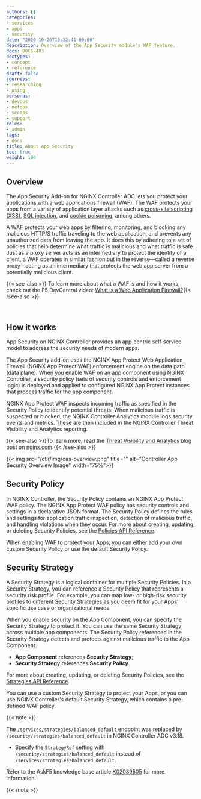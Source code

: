 ```yaml
---
authors: []
categories:
- services
- apps
- security
date: "2020-10-26T15:32:41-06:00"
description: Overview of the App Security module's WAF feature.
docs: DOCS-483
doctypes:
- concept
- reference
draft: false
journeys:
- researching
- using
personas:
- devops
- netops
- secops
- support
roles:
- admin
tags:
- docs
title: About App Security
toc: true
weight: 100
---
```


## Overview

The App Security Add-on for NGINX Controller ADC lets you protect your applications with a web applications firewall (WAF). The WAF protects your apps from a variety of application layer attacks such as [cross-site scripting (XSS)](https://www.f5.com/services/resources/glossary/cross-site-scripting-xss-or-css), [SQL injection](https://www.f5.com/services/resources/glossary/sql-injection), and [cookie poisoning](https://www.f5.com/services/resources/glossary/cookie-poisoning), among others.

A WAF protects your web apps by filtering, monitoring, and blocking any malicious HTTP/S traffic traveling to the web application, and prevents any unauthorized data from leaving the app. It does this by adhering to a set of policies that help determine what traffic is malicious and what traffic is safe. Just as a proxy server acts as an intermediary to protect the identity of a client, a WAF operates in similar fashion but in the reverse—called a reverse proxy—acting as an intermediary that protects the web app server from a potentially malicious client.

{{< see-also >}} To learn more about what a WAF is and how it works, check out the F5 DevCentral video: [What is a Web Application Firewall?](https://www.youtube.com/watch?v=p8CQcF_9280){{< /see-also >}}

&nbsp;

## How it works

App Security on NGINX Controller provides an app‑centric self‑service model to address the security needs of modern apps.

The App Security add-on uses the NGINX App Protect Web Application Firewall (NGINX App Protect WAF) enforcement engine on the data path (data plane).
When you enable WAF on an app component using NGINX Controller, a security policy (sets of security controls and enforcement logic) is deployed and applied to configured NGINX App Protect instances that process traffic for the app component.

NGINX App Protect WAF inspects incoming traffic as specified in the Security Policy to identify potential threats. When malicious traffic is suspected or blocked, the NGINX Controller Analytics module logs security events and metrics. These are then included in the NGINX Controller Threat Visibility and Analytics reporting.

{{< see-also >}}To learn more, read the [Threat Visibility and Analytics](https://www.nginx.com/blog/threat-visibility-analytics-nginx-controller-app-security/) blog post on [nginx.com](https://nginx.com).{{< /see-also >}}

{{< img src="/ctlr/img/cas-overview.png" title="" alt="Controller App Security Overview Image" width="75%">}}

## Security Policy

In NGINX Controller, the Security Policy contains an NGINX App Protect WAF policy. The NGINX App Protect WAF policy has security controls and settings in a declarative JSON format. The Security Policy defines the rules and settings for application traffic inspection, detection of malicious traffic, and handling violations when they occur. For more about creating, updating, or deleting Security Policies, see the [Policies API Reference](https://docs.nginx.com/nginx-controller/api/reference/ctlr-v1/adc/docs/policies/v1/content/intro).

When enabling WAF to protect your Apps, you can either add your own custom Security Policy or use the default Security Policy.

## Security Strategy

A Security Strategy is a logical container for multiple Security Policies. In a Security Strategy, you can reference a Security Policy that represents a security risk profile. For example, you can map low- or high-risk security profiles to different Security Strategies as you deem fit for your Apps' specific use case or organizational needs.

When you enable security on the App Component, you can specify the Security Strategy to protect it. You can use the same Security Strategy across multiple app components. The Security Policy referenced in the Security Strategy detects and protects against malicious traffic to the App Component.
- **App Component** references **Security Strategy**; 
- **Security Strategy** references **Security Policy**.

For more about creating, updating, or deleting Security Policies, see the [Strategies API Reference](https://docs.nginx.com/nginx-controller/api/reference/ctlr-v1/adc/docs/strategies/v1/content/intro).

You can use a custom Security Strategy to protect your Apps, or you can use NGINX Controller's default Security Strategy, which contains a pre-defined WAF policy.

{{< note >}} 

The `/services/strategies/balanced_default` endpoint was replaced by `/security/strategies/balanced_default` in NGINX Controller ADC v3.18. 

- Specify the `StrategyRef` setting with `/security/strategies/balanced_default` instead of `/services/strategies/balanced_default`.

Refer to the AskF5 knowledge base article [K02089505](https://support.f5.com/csp/article/K02089505) for more information.

{{< /note >}}

